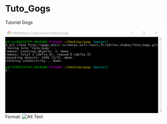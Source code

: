 # Tuto_Gogs

Tutoriel Gogs


![GitHub Logo](https://github.com/adrienED/test/blob/master/test4/2_git_clone.png)
Format: ![Alt Text](url)
